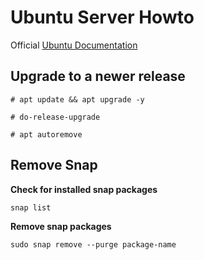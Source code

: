 # Ubuntu Server Howto

Official [Ubuntu Documentation](https://help.ubuntu.com/)

## Upgrade to a newer release

```
# apt update && apt upgrade -y

# do-release-upgrade

# apt autoremove

```
## Remove Snap 

**Check for installed snap packages**

```
snap list
```
**Remove snap packages**
```
sudo snap remove --purge package-name
```
